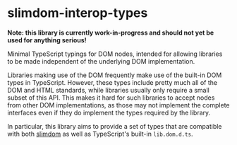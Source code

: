 # slimdom-interop-types

**Note: this library is currently work-in-progress and should not yet be used for anything serious!**

Minimal TypeScript typings for DOM nodes, intended for allowing libraries to be made independent of
the underlying DOM implementation.

Libraries making use of the DOM frequently make use of the built-in DOM types in TypeScript.
However, these types include pretty much all of the DOM and HTML standards, while libraries usually
only require a small subset of this API. This makes it hard for such libraries to accept nodes from
other DOM implementations, as those may not implement the complete interfaces even if they do
implement the types required by the library.

In particular, this library aims to provide a set of types that are compatible with both [slimdom]
as well as TypeScript's built-in `lib.dom.d.ts`.

[slimdom]: https://github.com/bwrrp/slimdom.js
